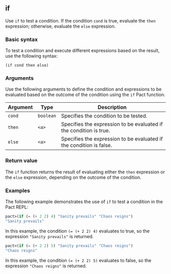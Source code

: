 ## if

Use `if` to test a condition. If the condition `cond` is true, evaluate the `then` expression; otherwise, evaluate the `else` expression.

### Basic syntax

To test a condition and execute different expressions based on the result, use the following syntax:

`(if cond then else)`

### Arguments

Use the following arguments to define the condition and expressions to be evaluated based on the outcome of the condition using the `if` Pact function.

| Argument | Type | Description |
| --- | --- | --- |
| `cond` | `boolean` | Specifies the condition to be tested. |
| `then` | `<a>` | Specifies the expression to be evaluated if the condition is true. |
| `else` | `<a>` | Specifies the expression to be evaluated if the condition is false. |

### Return value

The `if` function returns the result of evaluating either the `then` expression or the `else` expression, depending on the outcome of the condition.

### Examples

The following example demonstrates the use of `if` to test a condition in the Pact REPL:

```lisp
pact>(if (= (+ 2 2) 4) "Sanity prevails" "Chaos reigns")
"Sanity prevails"
```

In this example, the condition `(= (+ 2 2) 4)` evaluates to true, so the expression `"Sanity prevails"` is returned.

```lisp
pact>(if (= (+ 2 2) 5) "Sanity prevails" "Chaos reigns")
"Chaos reigns"
```

In this example, the condition `(= (+ 2 2) 5)` evaluates to false, so the expression `"Chaos reigns"` is returned.
